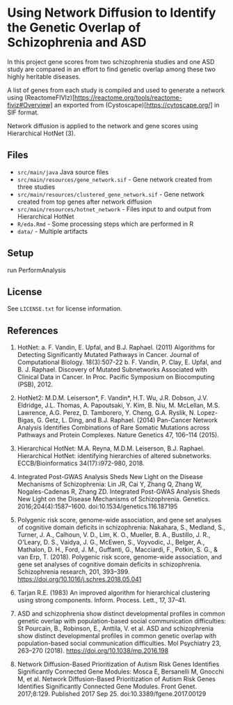 # Using Network Diffusion to Identify the Genetic Overlap of Schizophrenia and ASD

In this project gene scores from two schizophrenia studies and one ASD study are compared in an effort to find genetic overlap among these two highly heritable diseases.   
  
A list of genes from each study is compiled and used to generate a network using (ReactomeFIVIz)[https://reactome.org/tools/reactome-fiviz#Overview] an exported from (Cystoscape)[https://cytoscape.org/] in SIF format. 

Network diffusion is applied to the network and gene scores using Hierarchical HotNet (3). 

## Files

* ``src/main/java`` Java source files
* ``src/main/resources/gene_network.sif`` - Gene network created from three studies
* ``src/main/resources/clustered_gene_network.sif`` - Gene network created from top genes after network diffusion
* ``src/main/resources/hotnet_network`` - Files input to and output from Hierarchical HotNet
* ``R/eda.Rmd`` - Some processing steps which are performed in R
* ``data/`` - Multiple artifacts   
	 	

## Setup

run PerformAnalysis

## License
See `LICENSE.txt` for license information.

## References

1. HotNet: 
	a. F. Vandin, E. Upfal, and B.J. Raphael. (2011) Algorithms for Detecting Significantly Mutated Pathways in Cancer. Journal of Computational Biology. 18(3):507-22
	b. F. Vandin, P. Clay, E. Upfal, and B. J. Raphael. Discovery of Mutated Subnetworks Associated with Clinical Data in Cancer. In Proc. Pacific Symposium on Biocomputing (PSB), 2012.

2. HotNet2: M.D.M. Leiserson*, F. Vandin*, H.T. Wu, J.R. Dobson, J.V. Eldridge, J.L. Thomas, A. Papoutsaki, Y. Kim, B. Niu, M. McLellan, M.S. Lawrence, A.G. Perez, D. Tamborero, Y. Cheng, G.A. Ryslik, N. Lopez-Bigas, G. Getz, L. Ding, and B.J. Raphael. (2014) Pan-Cancer Network Analysis Identifies Combinations of Rare Somatic Mutations across Pathways and Protein Complexes. Nature Genetics 47, 106–114 (2015).

3. Hierarchical HotNet: M.A. Reyna, M.D.M. Leiserson, B.J. Raphael. Hierarchical HotNet: identifying hierarchies of altered subnetworks. ECCB/Bioinformatics 34(17):i972-980, 2018.

4. Integrated Post-GWAS Analysis Sheds New Light on the Disease Mechanisms of Schizophrenia: Lin JR, Cai Y, Zhang Q, Zhang W, Nogales-Cadenas R, Zhang ZD. Integrated Post-GWAS Analysis Sheds New Light on the Disease Mechanisms of Schizophrenia. Genetics. 2016;204(4):1587–1600. doi:10.1534/genetics.116.187195

5. Polygenic risk score, genome-wide association, and gene set analyses of cognitive domain deficits in schizophrenia: Nakahara, S., Medland, S., Turner, J. A., Calhoun, V. D., Lim, K. O., Mueller, B. A., Bustillo, J. R., O'Leary, D. S., Vaidya, J. G., McEwen, S., Voyvodic, J., Belger, A., Mathalon, D. H., Ford, J. M., Guffanti, G., Macciardi, F., Potkin, S. G., & van Erp, T. (2018). Polygenic risk score, genome-wide association, and gene set analyses of cognitive domain deficits in schizophrenia. Schizophrenia research, 201, 393–399. https://doi.org/10.1016/j.schres.2018.05.041

6. Tarjan R.E. (1983) An improved algorithm for hierarchical clustering using strong components. Inform. Process. Lett., 17, 37–41.

7. ASD and schizophrenia show distinct developmental profiles in common genetic overlap with population-based social communication difficulties: St Pourcain, B., Robinson, E., Anttila, V. et al. ASD and schizophrenia show distinct developmental profiles in common genetic overlap with population-based social communication difficulties. Mol Psychiatry 23, 263–270 (2018). https://doi.org/10.1038/mp.2016.198

8. Network Diffusion-Based Prioritization of Autism Risk Genes Identifies Significantly Connected Gene Modules: Mosca E, Bersanelli M, Gnocchi M, et al. Network Diffusion-Based Prioritization of Autism Risk Genes Identifies Significantly Connected Gene Modules. Front Genet. 2017;8:129. Published 2017 Sep 25. doi:10.3389/fgene.2017.00129

